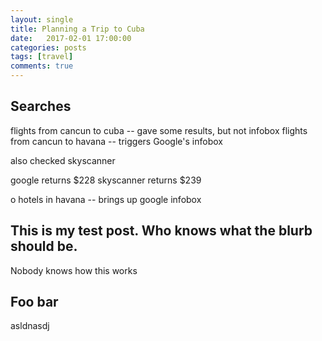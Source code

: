 ```yaml
---
layout: single
title: Planning a Trip to Cuba
date:   2017-02-01 17:00:00
categories: posts
tags: [travel]
comments: true
---
```


## Searches

flights from cancun to cuba -- gave some results, but not infobox
flights from cancun to havana -- triggers Google's infobox 

also checked skyscanner

google returns $228
skyscanner returns $239


o
hotels in havana -- brings up google infobox



## This is my test post. Who knows what the blurb should be.

Nobody knows how this works

## Foo bar

asldnasdj

